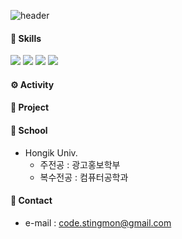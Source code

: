 ![header](https://capsule-render.vercel.app/api?type=venom&color=auto&height=300&section=header&text=AiKaku%20GitHub&fontSize=70)
#### 🚀 Skills 
<p>
<img src=https://img.shields.io/badge/Java-ED8B00?style=for-the-badge&logo=openjdk&logoColor=white/>
<img src=https://img.shields.io/badge/Spring-6DB33F?style=for-the-badge&logo=spring&logoColor=white/>
<img src=https://img.shields.io/badge/Markdown-000000?style=for-the-badge&logo=markdown&logoColor=white/>
<img src=https://img.shields.io/badge/C%2B%2B-00599C?style=for-the-badge&logo=c%2B%2B&logoColor=white/>
</p>

#### ⚙️ Activity

#### 📂 Project

#### 🏫 School
- Hongik Univ.
  - 주전공 : 광고홍보학부
  - 복수전공 : 컴퓨터공학과

#### 📮 Contact
- e-mail : code.stingmon@gmail.com

